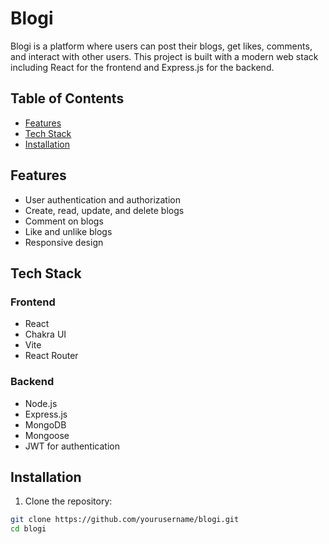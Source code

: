 # Blogi

Blogi is a platform where users can post their blogs, get likes, comments, and interact with other users. This project is built with a modern web stack including React for the frontend and Express.js for the backend.

## Table of Contents

- [Features](#features)
- [Tech Stack](#tech-stack)
- [Installation](#installation)

## Features

- User authentication and authorization
- Create, read, update, and delete blogs
- Comment on blogs
- Like and unlike blogs
- Responsive design

## Tech Stack

### Frontend

- React
- Chakra UI
- Vite
- React Router

### Backend

- Node.js
- Express.js
- MongoDB
- Mongoose
- JWT for authentication

## Installation

1. Clone the repository:

```sh
git clone https://github.com/yourusername/blogi.git
cd blogi
